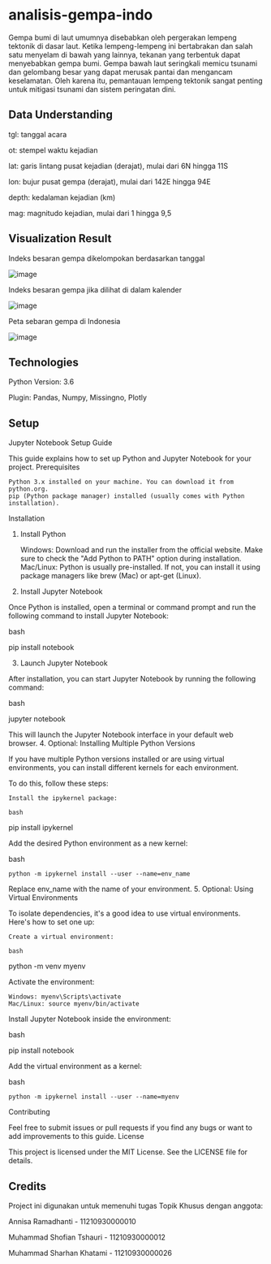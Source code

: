 # analisis-gempa-indo
Gempa bumi di laut umumnya disebabkan oleh pergerakan lempeng tektonik di dasar laut. Ketika lempeng-lempeng ini bertabrakan dan salah satu menyelam di bawah yang lainnya, tekanan yang terbentuk dapat menyebabkan gempa bumi. Gempa bawah laut seringkali memicu tsunami dan gelombang besar yang dapat merusak pantai dan mengancam keselamatan. Oleh karena itu, pemantauan lempeng tektonik sangat penting untuk mitigasi tsunami dan sistem peringatan dini.

## Data Understanding
tgl: tanggal acara

ot: stempel waktu kejadian

lat: garis lintang pusat kejadian (derajat), mulai dari 6N hingga 11S

lon: bujur pusat gempa (derajat), mulai dari 142E hingga 94E

depth: kedalaman kejadian (km)

mag: magnitudo kejadian, mulai dari 1 hingga 9,5

## Visualization Result
Indeks besaran gempa dikelompokan berdasarkan tanggal

![image](https://github.com/user-attachments/assets/e17cc9b3-69c9-413e-8287-be7accfcbb4c)

Indeks besaran gempa jika dilihat di dalam kalender

![image](https://github.com/user-attachments/assets/57c9966f-635f-48f7-8270-166e388a64de)

Peta sebaran gempa di Indonesia

![image](https://github.com/user-attachments/assets/ee4040ec-f626-4aed-8917-f056fc097b54)

## Technologies
Python Version: 3.6

Plugin: Pandas, Numpy, Missingno, Plotly

## Setup
Jupyter Notebook Setup Guide

This guide explains how to set up Python and Jupyter Notebook for your project.
Prerequisites

    Python 3.x installed on your machine. You can download it from python.org.
    pip (Python package manager) installed (usually comes with Python installation).

Installation
1. Install Python

    Windows: Download and run the installer from the official website. Make sure to check the "Add Python to PATH" option during installation.
    Mac/Linux: Python is usually pre-installed. If not, you can install it using package managers like brew (Mac) or apt-get (Linux).

2. Install Jupyter Notebook

Once Python is installed, open a terminal or command prompt and run the following command to install Jupyter Notebook:

bash

pip install notebook

3. Launch Jupyter Notebook

After installation, you can start Jupyter Notebook by running the following command:

bash

jupyter notebook

This will launch the Jupyter Notebook interface in your default web browser.
4. Optional: Installing Multiple Python Versions

If you have multiple Python versions installed or are using virtual environments, you can install different kernels for each environment.

To do this, follow these steps:

    Install the ipykernel package:

    bash

pip install ipykernel

Add the desired Python environment as a new kernel:

bash

    python -m ipykernel install --user --name=env_name

Replace env_name with the name of your environment.
5. Optional: Using Virtual Environments

To isolate dependencies, it's a good idea to use virtual environments. Here's how to set one up:

    Create a virtual environment:

    bash

python -m venv myenv

Activate the environment:

    Windows: myenv\Scripts\activate
    Mac/Linux: source myenv/bin/activate

Install Jupyter Notebook inside the environment:

bash

pip install notebook

Add the virtual environment as a kernel:

bash

    python -m ipykernel install --user --name=myenv

Contributing

Feel free to submit issues or pull requests if you find any bugs or want to add improvements to this guide.
License

This project is licensed under the MIT License. See the LICENSE file for details.

## Credits
Project ini digunakan untuk memenuhi tugas Topik Khusus dengan anggota:

Annisa Ramadhanti - 11210930000010

Muhammad Shofian Tshauri - 11210930000012

Muhammad Sharhan Khatami - 11210930000026
